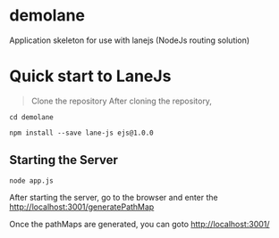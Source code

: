 # demolane
Application skeleton for use with lanejs (NodeJs routing solution)

# Quick start to LaneJs
> Clone the repository
After cloning the repository,
```
cd demolane

npm install --save lane-js ejs@1.0.0
```
## Starting the Server
```
node app.js
```

After starting the server, go to the browser and enter the [http://localhost:3001/generatePathMap](http://localhost:3001/generatePathMap)

Once the pathMaps are generated, you can goto [http://localhost:3001/](http://localhost:3001/)
